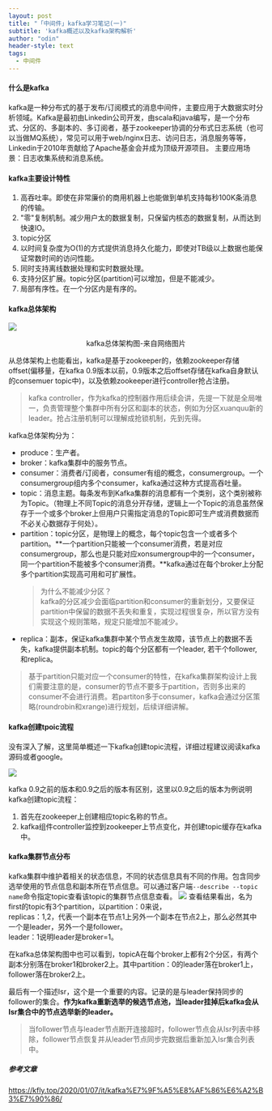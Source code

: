 ```yaml
---
layout: post
title: "「中间件」kafka学习笔记(一)"
subtitle: 'kafka概述以及kafka架构解析'
author: "odin"
header-style: text
tags:
  - 中间件
---
```


#### 什么是kafka
kafka是一种分布式的基于发布/订阅模式的消息中间件，主要应用于大数据实时分析领域。Kafka是最初由Linkedin公司开发，由scala和java编写，是一个分布式、分区的、多副本的、多订阅者，基于zookeeper协调的分布式日志系统（也可以当做MQ系统），常见可以用于web/nginx日志、访问日志，消息服务等等，Linkedin于2010年贡献给了Apache基金会并成为顶级开源项目。
主要应用场景：日志收集系统和消息系统。

#### kafka主要设计特性
1. 高吞吐率。即使在非常廉价的商用机器上也能做到单机支持每秒100K条消息的传输。
2. "零"复制机制。减少用户太的数据复制，只保留内核态的数据复制，从而达到快速IO。
3. topic分区
4. 以时间复杂度为O(1)的方式提供消息持久化能力，即使对TB级以上数据也能保证常数时间的访问性能。
5. 同时支持离线数据处理和实时数据处理。
6. 支持分区扩展。topic分区(partition)可以增加，但是不能减少。
7. 局部有序性。在一个分区内是有序的。

#### kafka总体架构
![]({{site.baseurl}}/img/in-post/post-middleware/kafka_总体架构.jpg)
<center>kafka总体架构图-来自网络图片</center>

从总体架构上也能看出，kafka是基于zookeeper的，依赖zookeeper存储offset(偏移量，在kafka 0.9版本以前，0.9版本之后offset存储在kafka自身默认的consemuer topic中)，以及依赖zookeeper进行controller抢占注册。
> kafka controller，作为kafka的控制器作用后续会讲，先提一下就是全局唯一，负责管理整个集群中所有分区和副本的状态，例如为分区xuanquu新的leader。抢占注册机制可以理解成抢锁机制，先到先得。

kafka总体架构分为：
* produce：生产者。
* broker：kafka集群中的服务节点。
* consumer：消费者/订阅者，consumer有组的概念，consumergroup。一个consumergroup组内多个consumer，kafka通过这种方式提高吞吐量。
* topic：消息主题。每条发布到Kafka集群的消息都有一个类别，这个类别被称为Topic。（物理上不同Topic的消息分开存储，逻辑上一个Topic的消息虽然保存于一个或多个broker上但用户只需指定消息的Topic即可生产或消费数据而不必关心数据存于何处）。
* partition：topic分区，是物理上的概念，每个topic包含一个或者多个partition。**一个partition只能被一个consumer消费，若是对应consumergroup，那么也是只能对应xonsumergroup中的一个consumer，同一个partition不能被多个consumer消费。**kafka通过在每个broker上分配多个partition实现高可用和可扩展性。
    > 为什么不能减少分区？  
    > kafka的分区减少会面临partition和consumer的重新划分，又要保证partition中保留的数据不丢失和重复，实现过程很复杂，所以官方没有实现这个规则策略，规定只能增加不能减少。
* replica：副本，保证kafka集群中某个节点发生故障，该节点上的数据不丢失，kafka提供副本机制。topic的每个分区都有一个leader, 若干个follower,和replica。

> 基于partition只能对应一个consumer的特性，在kafka集群架构设计上我们需要注意的是，consumer的节点不要多于partition，否则多出来的consumer不会进行消费。若partiton多于consumer，kafka会通过分区策略(roundrobin和xrange)进行规划，后续详细讲解。

#### kafka创建tpoic流程
没有深入了解，这里简单概述一下kafka创建topic流程，详细过程建议阅读kafka源码或者google。

![]({{site.baseurl}}/img/in-post/post-middleware/kafka_create_topic_process.jpg)

kafka 0.9之前的版本和0.9之后的版本有区别，这里以0.9之后的版本为例说明
kafka创建topic流程：
1. 首先在zookeeper上创建相应topic名称的节点。
2. kafka组件controller监控到zookeeper上节点变化，并创建topic缓存在kafka中。

#### kafka集群节点分布
kafka集群中维护着相关的状态信息，不同的状态信息具有不同的作用。包含同步选举使用的节点信息和副本所在节点信息。可以通过客户端`--describe --topic name`命令指定topic查看该topic的集群节点信息查看。
![]({{site.baseurl}}/img/in-post/post-middleware/kafka_describe.jpg)
查看结果看出，名为first的topic有3个partition，以partition：0来说，  
replicas：1,2，代表一个副本在节点1上另外一个副本在节点2上，那么必然其中一个是leader，另外一个是follower。  
leader：1说明leader是broker=1。  

在kafka总体架构图中也可以看到，topicA在每个broker上都有2个分区，有两个副本分别落在broker1和broker2上。其中partition：0的leader落在broker1上，follower落在broker2上。

最后有一个描述Isr，这个是一个重要的内容。记录的是与leader保持同步的follower的集合。**作为kafka重新选举的候选节点池，当leader挂掉后kafka会从Isr集合中的节点选举新的leader。**
> 当follower节点与leader节点断开连接超时，follower节点会从Isr列表中移除，follower节点恢复并从leader节点同步完数据后重新加入Isr集合列表中。











##### 参考文章

https://kfly.top/2020/01/07/it/kafka%E7%9F%A5%E8%AF%86%E6%A2%B3%E7%90%86/